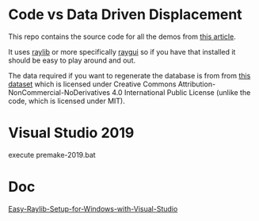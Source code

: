 # Code vs Data Driven Displacement

This repo contains the source code for all the demos from [this article](https://theorangeduck.com/page/code-vs-data-driven-displacement).

It uses [raylib](https://www.raylib.com/) or more specifically [raygui](https://github.com/raysan5/raygui) so if you have that installed it should be easy to play around and out.

The data required if you want to regenerate the database is from from [this dataset](https://github.com/ubisoft/ubisoft-laforge-animation-dataset) which is licensed under Creative Commons Attribution-NonCommercial-NoDerivatives 4.0 International Public License (unlike the code, which is licensed under MIT).

# Visual Studio 2019
execute premake-2019.bat

# Doc
[Easy-Raylib-Setup-for-Windows-with-Visual-Studio](https://github.com/raysan5/raylib/wiki/Easy-Raylib-Setup-for-Windows-with-Visual-Studio)
